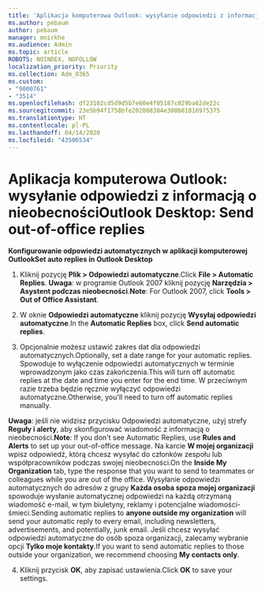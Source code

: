 ```yaml
---
title: 'Aplikacja komputerowa Outlook: wysyłanie odpowiedzi z informacją o nieobecności'
ms.author: pebaum
author: pebaum
manager: mnirkhe
ms.audience: Admin
ms.topic: article
ROBOTS: NOINDEX, NOFOLLOW
localization_priority: Priority
ms.collection: Adm_O365
ms.custom:
- "9000761"
- "3514"
ms.openlocfilehash: df23102cd5d9d5b7e60e4f05187c029ba62de22c
ms.sourcegitcommit: 23e5b94f1758bfe202008384e300b81816975375
ms.translationtype: HT
ms.contentlocale: pl-PL
ms.lasthandoff: 04/14/2020
ms.locfileid: "43506534"
---
```

# <a name="outlook-desktop-send-out-of-office-replies"></a><span data-ttu-id="159dc-102">Aplikacja komputerowa Outlook: wysyłanie odpowiedzi z informacją o nieobecności</span><span class="sxs-lookup"><span data-stu-id="159dc-102">Outlook Desktop: Send out-of-office replies</span></span>

<span data-ttu-id="159dc-103">**Konfigurowanie odpowiedzi automatycznych w aplikacji komputerowej Outlook**</span><span class="sxs-lookup"><span data-stu-id="159dc-103">**Set auto replies in Outlook Desktop**</span></span>

1. <span data-ttu-id="159dc-104">Kliknij pozycję **Plik > Odpowiedzi automatyczne**.</span><span class="sxs-lookup"><span data-stu-id="159dc-104">Click **File > Automatic Replies**.</span></span> <span data-ttu-id="159dc-105">**Uwaga**: w programie Outlook 2007 kliknij pozycję **Narzędzia > Asystent podczas nieobecności**.</span><span class="sxs-lookup"><span data-stu-id="159dc-105">**Note**: For Outlook 2007, click **Tools > Out of Office Assistant**.</span></span>

2. <span data-ttu-id="159dc-106">W oknie **Odpowiedzi automatyczne** kliknij pozycję **Wysyłaj odpowiedzi automatyczne**.</span><span class="sxs-lookup"><span data-stu-id="159dc-106">In the **Automatic Replies** box, click **Send automatic replies**.</span></span>

3. <span data-ttu-id="159dc-107">Opcjonalnie możesz ustawić zakres dat dla odpowiedzi automatycznych.</span><span class="sxs-lookup"><span data-stu-id="159dc-107">Optionally, set a date range for your automatic replies.</span></span> <span data-ttu-id="159dc-108">Spowoduje to wyłączenie odpowiedzi automatycznych w terminie wprowadzonym jako czas zakończenia.</span><span class="sxs-lookup"><span data-stu-id="159dc-108">This will turn off automatic replies at the date and time you enter for the end time.</span></span> <span data-ttu-id="159dc-109">W przeciwnym razie trzeba będzie ręcznie wyłączyć odpowiedzi automatyczne.</span><span class="sxs-lookup"><span data-stu-id="159dc-109">Otherwise, you'll need to turn off automatic replies manually.</span></span>

<span data-ttu-id="159dc-110">**Uwaga**: jeśli nie widzisz przycisku Odpowiedzi automatyczne, użyj strefy **Reguły i alerty**, aby skonfigurować wiadomość z informacją o nieobecności.</span><span class="sxs-lookup"><span data-stu-id="159dc-110">**Note**: If you don't see Automatic Replies, use **Rules and Alerts** to set up your out-of-office message.</span></span> <span data-ttu-id="159dc-111">Na karcie **W mojej organizacji** wpisz odpowiedź, którą chcesz wysyłać do członków zespołu lub współpracowników podczas swojej nieobecności.</span><span class="sxs-lookup"><span data-stu-id="159dc-111">On the **Inside My Organization** tab, type the response that you want to send to teammates or colleagues while you are out of the office.</span></span> <span data-ttu-id="159dc-112">Wysyłanie odpowiedzi automatycznych do adresów z grupy **Każda osoba spoza mojej organizacji** spowoduje wysłanie automatycznej odpowiedzi na każdą otrzymaną wiadomość e-mail, w tym biuletyny, reklamy i potencjalne wiadomości-śmieci.</span><span class="sxs-lookup"><span data-stu-id="159dc-112">Sending automatic replies to **anyone outside my organization** will send your automatic reply to every email, including newsletters, advertisements, and potentially, junk email.</span></span> <span data-ttu-id="159dc-113">Jeśli chcesz wysyłać odpowiedzi automatyczne do osób spoza organizacji, zalecamy wybranie opcji **Tylko moje kontakty**.</span><span class="sxs-lookup"><span data-stu-id="159dc-113">If you want to send automatic replies to those outside your organization, we recommend choosing **My contacts only**.</span></span>

4. <span data-ttu-id="159dc-114">Kliknij przycisk **OK**, aby zapisać ustawienia.</span><span class="sxs-lookup"><span data-stu-id="159dc-114">Click **OK** to save your settings.</span></span>
